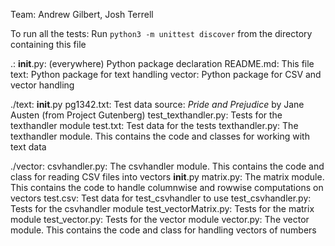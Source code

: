 Team: Andrew Gilbert, Josh Terrell

To run all the tests:
Run `python3 -m unittest discover` from the directory containing this file

.:
__init__.py: (everywhere) Python package declaration
README.md: This file
text: Python package for text handling
vector: Python package for CSV and vector handling

./text:
__init__.py
pg1342.txt: Test data source: _Pride and Prejudice_ by Jane Austen (from Project Gutenberg)
test_texthandler.py: Tests for the texthandler module
test.txt: Test data for the tests
texthandler.py: The texthandler module. This contains the code and classes for working with text data

./vector:
csvhandler.py: The csvhandler module. This contains the code and class for reading CSV files into vectors
__init__.py
matrix.py: The matrix module. This contains the code to handle columnwise and rowwise computations on vectors
test.csv: Test data for test_csvhandler to use
test_csvhandler.py: Tests for the csvhandler module
test_vectorMatrix.py: Tests for the matrix module
test_vector.py: Tests for the vector module
vector.py: The vector module. This contains the code and class for handling vectors of numbers
